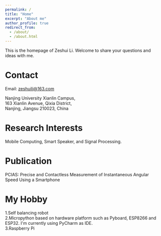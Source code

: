```yaml
---
permalink: /
title: "Home"
excerpt: "About me"
author_profile: true
redirect_from: 
  - /about/
  - /about.html
---
```

This is the homepage of Zeshui Li. Welcome to share your questions and ideas with me.

Contact
======
Email: zeshuili@163.com  

Nanjing University Xianlin Campus,  
163 Xianlin Avenue, Qixia District,  
Nanjing, Jiangsu 210023, China

Research Interests
======
Mobile Computing, Smart Speaker, and Signal Processing.

Publication
======
PCIAS: Precise and Contactless Measurement of Instantaneous Angular Speed Using a Smartphone

My Hobby
======
1.Self balancing robot  
2.Micropython based on hardware platform such as Pyboard, ESP8266 and ESP32. I'm currently using PyCharm as IDE.  
3.Raspberry Pi  
